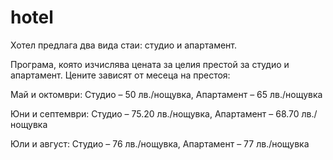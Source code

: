 # hotel

Хотел предлага два вида стаи: студио и апартамент.

Програма, която изчислява цената за целия престой за студио и
апартамент. Цените зависят от месеца на престоя:

Май и октомври:
Студио – 50 лв./нощувка, 
Апартамент – 65 лв./нощувка

Юни и септември:
Студио – 75.20 лв./нощувка, 
Апартамент – 68.70 лв./нощувка

Юли и август:
Студио – 76 лв./нощувка, 
Апартамент – 77 лв./нощувка
